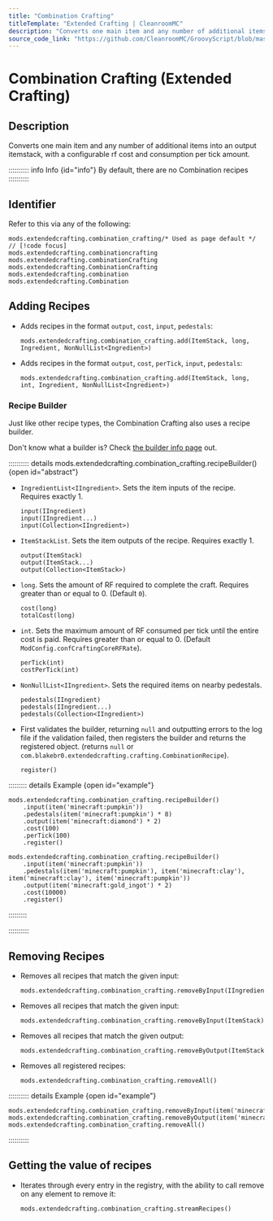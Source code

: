 ```yaml
---
title: "Combination Crafting"
titleTemplate: "Extended Crafting | CleanroomMC"
description: "Converts one main item and any number of additional items into an output itemstack, with a configurable rf cost and consumption per tick amount."
source_code_link: "https://github.com/CleanroomMC/GroovyScript/blob/master/src/main/java/com/cleanroommc/groovyscript/compat/mods/extendedcrafting/CombinationCrafting.java"
---
```


# Combination Crafting (Extended Crafting)

## Description

Converts one main item and any number of additional items into an output itemstack, with a configurable rf cost and consumption per tick amount.

:::::::::: info Info {id="info"}
By default, there are no Combination recipes
::::::::::

## Identifier

Refer to this via any of the following:

```groovy:no-line-numbers {1}
mods.extendedcrafting.combination_crafting/* Used as page default */ // [!code focus]
mods.extendedcrafting.combinationcrafting
mods.extendedcrafting.combinationCrafting
mods.extendedcrafting.CombinationCrafting
mods.extendedcrafting.combination
mods.extendedcrafting.Combination
```


## Adding Recipes

- Adds recipes in the format `output`, `cost`, `input`, `pedestals`:

    ```groovy:no-line-numbers
    mods.extendedcrafting.combination_crafting.add(ItemStack, long, Ingredient, NonNullList<Ingredient>)
    ```

- Adds recipes in the format `output`, `cost`, `perTick`, `input`, `pedestals`:

    ```groovy:no-line-numbers
    mods.extendedcrafting.combination_crafting.add(ItemStack, long, int, Ingredient, NonNullList<Ingredient>)
    ```


### Recipe Builder

Just like other recipe types, the Combination Crafting also uses a recipe builder.

Don't know what a builder is? Check [the builder info page](../../groovy/builder.md) out.

:::::::::: details mods.extendedcrafting.combination_crafting.recipeBuilder() {open id="abstract"}
- `IngredientList<IIngredient>`. Sets the item inputs of the recipe. Requires exactly 1.

    ```groovy:no-line-numbers
    input(IIngredient)
    input(IIngredient...)
    input(Collection<IIngredient>)
    ```

- `ItemStackList`. Sets the item outputs of the recipe. Requires exactly 1.

    ```groovy:no-line-numbers
    output(ItemStack)
    output(ItemStack...)
    output(Collection<ItemStack>)
    ```

- `long`. Sets the amount of RF required to complete the craft. Requires greater than or equal to 0. (Default `0`).

    ```groovy:no-line-numbers
    cost(long)
    totalCost(long)
    ```

- `int`. Sets the maximum amount of RF consumed per tick until the entire cost is paid. Requires greater than or equal to 0. (Default `ModConfig.confCraftingCoreRFRate`).

    ```groovy:no-line-numbers
    perTick(int)
    costPerTick(int)
    ```

- `NonNullList<IIngredient>`. Sets the required items on nearby pedestals.

    ```groovy:no-line-numbers
    pedestals(IIngredient)
    pedestals(IIngredient...)
    pedestals(Collection<IIngredient>)
    ```

- First validates the builder, returning `null` and outputting errors to the log file if the validation failed, then registers the builder and returns the registered object. (returns `null` or `com.blakebr0.extendedcrafting.crafting.CombinationRecipe`).

    ```groovy:no-line-numbers
    register()
    ```

::::::::: details Example {open id="example"}
```groovy:no-line-numbers
mods.extendedcrafting.combination_crafting.recipeBuilder()
    .input(item('minecraft:pumpkin'))
    .pedestals(item('minecraft:pumpkin') * 8)
    .output(item('minecraft:diamond') * 2)
    .cost(100)
    .perTick(100)
    .register()

mods.extendedcrafting.combination_crafting.recipeBuilder()
    .input(item('minecraft:pumpkin'))
    .pedestals(item('minecraft:pumpkin'), item('minecraft:clay'), item('minecraft:clay'), item('minecraft:pumpkin'))
    .output(item('minecraft:gold_ingot') * 2)
    .cost(10000)
    .register()
```

:::::::::

::::::::::

## Removing Recipes

- Removes all recipes that match the given input:

    ```groovy:no-line-numbers
    mods.extendedcrafting.combination_crafting.removeByInput(IIngredient)
    ```

- Removes all recipes that match the given input:

    ```groovy:no-line-numbers
    mods.extendedcrafting.combination_crafting.removeByInput(ItemStack)
    ```

- Removes all recipes that match the given output:

    ```groovy:no-line-numbers
    mods.extendedcrafting.combination_crafting.removeByOutput(ItemStack)
    ```

- Removes all registered recipes:

    ```groovy:no-line-numbers
    mods.extendedcrafting.combination_crafting.removeAll()
    ```

:::::::::: details Example {open id="example"}
```groovy:no-line-numbers
mods.extendedcrafting.combination_crafting.removeByInput(item('minecraft:pumpkin'))
mods.extendedcrafting.combination_crafting.removeByOutput(item('minecraft:gold_ingot'))
mods.extendedcrafting.combination_crafting.removeAll()
```

::::::::::

## Getting the value of recipes

- Iterates through every entry in the registry, with the ability to call remove on any element to remove it:

    ```groovy:no-line-numbers
    mods.extendedcrafting.combination_crafting.streamRecipes()
    ```

